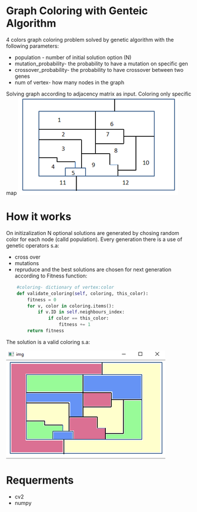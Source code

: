 # Graph Coloring with Genteic Algorithm
4 colors graph coloring problem solved by genetic algorithm with the following parameters:
- population - number of initial solution option (N)
- mutation_probability- the probability to have a mutation on specific gen
- crossover_probability- the probability to have crossover between two genes
- num of vertex- how many nodes in the graph

Solving graph according to adjacency matrix as input. 
Coloring only specific map ![map](map.PNG)

# How it works
On initizalization N optional solutions are generated by chosing random color for each node (calld population).
Every generation there is a use of genetic operators s.a:
- cross over
- mutations 
- repruduce
and the best solutions are chosen for next generation according to Fitness function:
```python
    #coloring- dictionary of vertex:color
    def validate_coloring(self, coloring, this_color):
        fitness = 0
        for v, color in coloring.items():
            if v.ID in self.neighbours_index:
                if color == this_color:
                    fitness += 1
        return fitness
```
The solution is a valid coloring s.a:

![map](solution.png)

# Requerments
 * cv2
 * numpy
